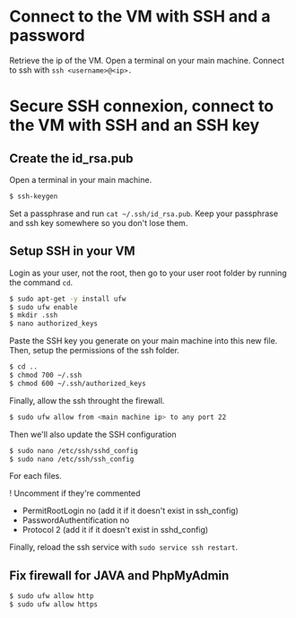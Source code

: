 
# Connect to the VM with SSH and a password

Retrieve the ip of the VM.
Open a terminal on your main machine.
Connect to ssh with `ssh <username>@<ip>.`

# Secure SSH connexion, connect to the VM with SSH and an SSH key

## Create the id_rsa.pub

Open a terminal in your main machine.

```bash
$ ssh-keygen
```

Set a passphrase and run `cat ~/.ssh/id_rsa.pub`.
Keep your passphrase and ssh key somewhere so you don't lose them.

## Setup SSH in your VM

Login as your user, not the root, then go to your user root folder by running the command `cd`.

```bash
$ sudo apt-get -y install ufw
$ sudo ufw enable
$ mkdir .ssh
$ nano authorized_keys
```

Paste the SSH key you generate on your main machine into this new file.
Then, setup the permissions of the ssh folder.

```bash
$ cd ..
$ chmod 700 ~/.ssh
$ chmod 600 ~/.ssh/authorized_keys
```

Finally, allow the ssh throught the firewall.

```bash
$ sudo ufw allow from <main machine ip> to any port 22
```

Then we'll also update the SSH configuration

```bash
$ sudo nano /etc/ssh/sshd_config
$ sudo nano /etc/ssh/ssh_config
```

For each files.

! Uncomment if they're commented
- PermitRootLogin no (add it if it doesn't exist in ssh_config)
- PasswordAuthentification no
- Protocol 2 (add it if it doesn't exist in sshd_config)

Finally, reload the ssh service with `sudo service ssh restart`.

## Fix firewall for JAVA and PhpMyAdmin

```bash
$ sudo ufw allow http
$ sudo ufw allow https
```
